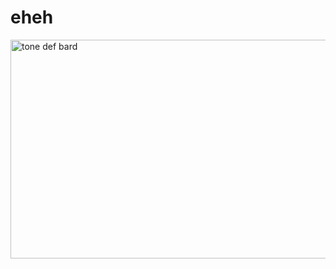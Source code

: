 # eheh

<img src="https://cdn.images.express.co.uk/img/dynamic/143/590x/Genshin-Impact-Venti-1347269.webp?r=1602600752779" alt="tone def bard" width="590" height="350">
